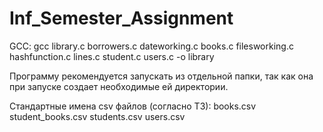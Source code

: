 # Inf_Semester_Assignment
GCC: gcc library.c borrowers.c dateworking.c books.c filesworking.c hashfunction.c lines.c student.c users.c -o library

Программу рекомендуется запускать из отдельной папки, так как она при запуске создает необходимые ей директории.

Стандартные имена csv файлов (согласно ТЗ):
books.csv
student_books.csv
students.csv
users.csv
